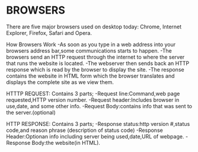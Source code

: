 # BROWSERS
There are five major browsers used on desktop today: Chrome, Internet Explorer, Firefox, Safari and Opera.


How Browsers Work
-As soon as you type in a web address into your browsers address bar,some communications starts to happen.
-The browsers send an HTTP request through the internet to where the server that runs the website is located.
-The webserver then sends back an HTTP response which is read by the browser to display the site.
-The response contains the website in HTML form which the browser translates and displays the complete site as we view them.

HTTTP REQUEST:
Contains 3 parts;
-Request line:Command,web page requested,HTTP version number.
-Request header:Includes browser in use,date, and some other info.
-Request Body:contains info that was sent to the server.(optional)

HTTP RESPONSE:
Contains 3 parts;
-Response status:http version #,status code,and reason phrase (description of status code)
-Response Header:Optionan info including server being used,date,URL of webpage.
-Response Body:the website(in HTML).
